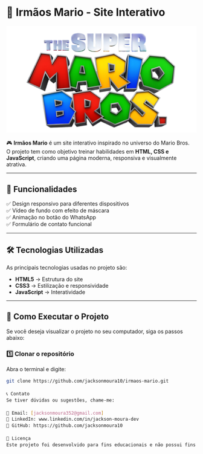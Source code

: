 # 🍄 Irmãos Mario - Site Interativo

![Banner do Projeto](assets/logo.png)

🎮 **Irmãos Mario** é um site interativo inspirado no universo do Mario Bros.  
O projeto tem como objetivo treinar habilidades em **HTML, CSS e JavaScript**, criando uma página moderna, responsiva e visualmente atrativa.

---

## 📌 Funcionalidades

✅ Design responsivo para diferentes dispositivos  
✅ Vídeo de fundo com efeito de máscara  
✅ Animação no botão do WhatsApp  
✅ Formulário de contato funcional  

---

## 🛠 Tecnologias Utilizadas

As principais tecnologias usadas no projeto são:

- **HTML5** → Estrutura do site  
- **CSS3** → Estilização e responsividade  
- **JavaScript** → Interatividade  

---

## 🚀 Como Executar o Projeto

Se você deseja visualizar o projeto no seu computador, siga os passos abaixo:

### 1️⃣ Clonar o repositório
Abra o terminal e digite:
```sh
git clone https://github.com/jacksonmoura10/irmaos-mario.git

📞 Contato
Se tiver dúvidas ou sugestões, chame-me:

📧 Email: [jacksonmoura352@gmail.com]
🔗 LinkedIn: www.linkedin.com/in/jackson-moura-dev
🐙 GitHub: https://github.com/jacksonmoura10

📝 Licença
Este projeto foi desenvolvido para fins educacionais e não possui fins lucrativos.
